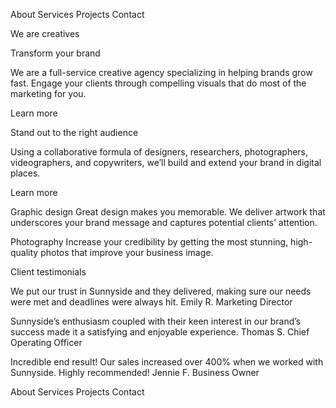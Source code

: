 About
Services
Projects
Contact

We are creatives

Transform your brand

We are a full-service creative agency specializing in helping brands grow fast.
Engage your clients through compelling visuals that do most of the marketing for you.

Learn more

Stand out to the right audience

Using a collaborative formula of designers, researchers, photographers, videographers, and copywriters, we’ll build and extend your brand in digital places.

Learn more

Graphic design
Great design makes you memorable. We deliver artwork that underscores your brand message and captures potential clients’ attention.

Photography
Increase your credibility by getting the most stunning, high-quality photos that improve your business image.

Client testimonials

We put our trust in Sunnyside and they delivered, making sure our needs were met and deadlines were always hit.
Emily R.
Marketing Director

Sunnyside’s enthusiasm coupled with their keen interest in our brand’s success made it a satisfying and enjoyable experience.
Thomas S.
Chief Operating Officer

Incredible end result! Our sales increased over 400% when we worked with Sunnyside. Highly recommended!
Jennie F.
Business Owner

About
Services
Projects
Contact
